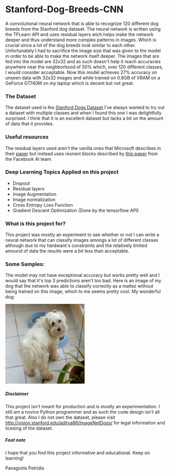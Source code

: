 # Stanford-Dog-Breeds-CNN
A convolutional neural network that is able to recognize 120 different dog breeds from the Stanford dog dataset. The neural network is written 
using the TFLearn API and uses residual layers wich helps make the network deeper and thus understand more complex patterns in images.
Which is crucial since a lot of the dog breeds look similar to each other. Unfortunately I had to sacrifice the image size that was given to the model
in order to be able to make the network itself deeper. The images that are fed into the model are 32x32 and as such doesn't help it reach accuracies anywhere near
the neighborhood of 50% which, over 120 different classes, I would consider acceptable. Now this model achieves 27% accuracy on unseen data with 32x32 images and 
while trained on 0.8GB of VRAM on a GeForce GT740M on my laptop which is decent but not great. 

### The Dataset
The dataset used is the [Stanford Dogs Dataset](http://vision.stanford.edu/aditya86/ImageNetDogs/).I've always wanted to try out a dataset with multiple classes and when I found this one I was delightfully surprised. I think that it is
an excellent dataset but lacks a bit on the amount of data that it provides.

### Useful resources
The residual layers used aren't the vanilla ones that Microsoft describes in their [paper](https://arxiv.org/abs/1512.03385) but instead
uses resnext blocks described by [this paper](https://arxiv.org/pdf/1611.05431.pdf) from the Facebook AI team.

### Deep Learning Topics Applied on this project
  - Dropout
  - Residual layers
  - Image Augmentation
  - Image normalization
  - Cross Entropy Loss Function
  - Gradient Descent Optimization (Done by the tensorflow API)

### What is this project for?
This project was mostly an experiment to see whether or not I can write a neural network that can classify images amongs a lot of different classes 
although due to my hardware's constraints and the relatively limited amound of data the results were a bit less than acceptable.

### Some Samples:
The model may not have exceptional accuracy but works pretty well and I would say that it's top 3 predictions aren't too bad.
Here is an image of my dog that the network was able to classify correctly as a maltez without being trained on this image, which to me seems pretty cool.
My wonderful dog:


<img src="https://raw.githubusercontent.com/PanagiotisPtr/Stanford-Dog-Breeds-CNN/master/samplesToTry/MyDog.jpg" width="250" height="250">

##### Disclaimer
This project isn't meant for production and is mostly an experimentation. I still am a novice Python programmer and as such the code design isn't all that great.
Also I do not own the dataset, please visit http://vision.stanford.edu/aditya86/ImageNetDogs/ for legal information and licesing of the dataset.

##### Foot note
I hope that you find this project informative and educational. Keep on learning!

Panagiotis Petridis
